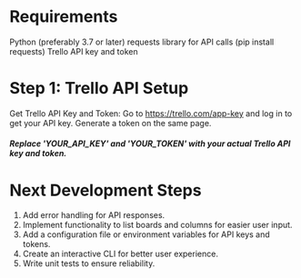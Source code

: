 # Requirements
Python (preferably 3.7 or later)
requests library for API calls (pip install requests)
Trello API key and token

# Step 1: Trello API Setup
Get Trello API Key and Token:
Go to https://trello.com/app-key and log in to get your API key.
Generate a token on the same page.

##### Replace 'YOUR_API_KEY' and 'YOUR_TOKEN' with your actual Trello API key and token.

# Next Development Steps
1. Add error handling for API responses.
2. Implement functionality to list boards and columns for easier user input.
3. Add a configuration file or environment variables for API keys and tokens.
4. Create an interactive CLI for better user experience.
5. Write unit tests to ensure reliability.
